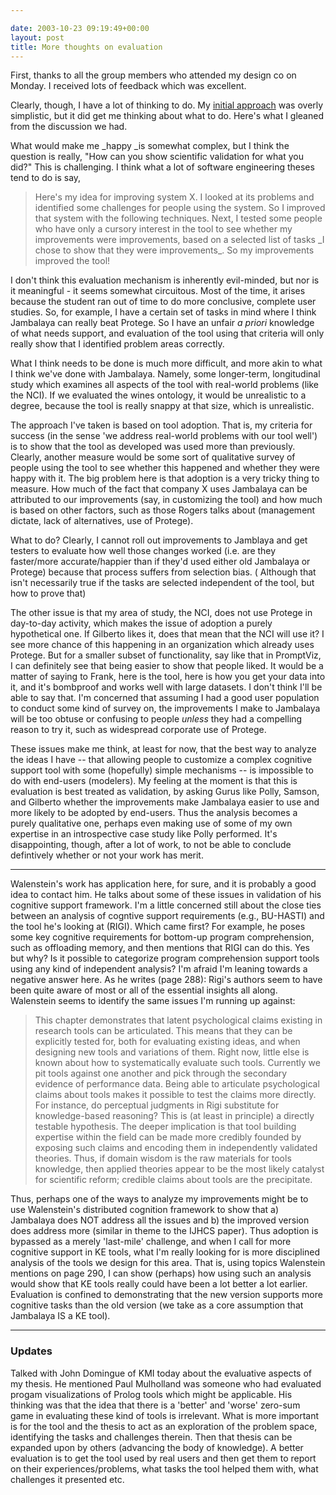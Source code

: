 ```yaml
---

date: 2003-10-23 09:19:49+00:00
layout: post
title: More thoughts on evaluation
---
```


First, thanks to all the group members who attended my design co on Monday.  I received lots of feedback which was excellent.

Clearly, though, I have a lot of thinking to do.  My [initial approach](node/view/203) was overly simplistic, but it did get me thinking about what to do.  Here's what I gleaned from the discussion we had.

What would make me _happy _is somewhat complex, but I think the question is really, "How can you show scientific validation for what you did?"  This is challenging.  I think what a lot of software engineering theses tend to do is say, 

<blockquote>Here's my idea for improving system X.  I looked at its problems and identified some challenges for people using the system.  So I improved that system with the following techniques.  Next, I tested some people who have only a cursory interest in the tool to see whether my improvements were improvements, based on a selected list of tasks _I chose to show that they were improvements_.  So my improvements improved the tool!</blockquote>

I don't think this evaluation mechanism is inherently evil-minded, but nor is it meaningful - it seems somewhat circuitous.  Most of the time, it arises because the student ran out of time to do more conclusive, complete user studies.  So, for example, I have a certain set of tasks in mind where I think Jambalaya can really beat Protege.  So I have an unfair _a priori_ knowledge of what needs support, and evaluation of the tool using that criteria will only really show that I identified problem areas correctly.



What I think needs to be done is much more difficult, and more akin to what I think we've done with Jambalaya.  Namely, some longer-term, longitudinal study which examines all aspects of the tool with real-world problems (like the NCI).  If we evaluated the wines ontology, it would be unrealistic to a degree, because the tool is really snappy at that size, which is unrealistic. 



The approach I've taken is based on tool adoption.  That is, my criteria for success (in the sense 'we address real-world problems with our tool well') is to show that the tool as developed was used more than previously.  Clearly, another measure would be some sort of qualitative survey of people using the tool to see whether this happened and whether they were happy with it.  The big problem here is that adoption is a very tricky thing to measure.  How much of the fact that company X uses Jambalaya can be attributed to our improvements (say, in customizing the tool) and how much is based on other factors, such as those Rogers talks about (management dictate, lack of alternatives, use of Protege).



What to do?  Clearly, I cannot roll out improvements to Jamblaya and get testers to evaluate how well those changes worked (i.e. are they faster/more accurate/happier than if they'd used either old Jambalaya or Protege) because that process suffers from selection bias.
( Although that isn't necessarily true if the tasks are selected independent of the tool, but how to prove that)



The other issue is that my area of study, the NCI, does not use Protege in day-to-day activity, which makes the issue of adoption a purely hypothetical one.  If Gilberto likes it, does that mean that the NCI will use it?  I see more chance of this happening in an organization which already uses Protege.  But for a smaller subset of functionality, say like that in PromptViz, I can definitely see that being easier to show that people liked.  It would be a matter of saying to Frank, here is the tool, here is how you get your data into it, and it's bombproof and works well with large datasets.  I don't think I'll be able to say that.  I'm concerned that assuming I had a good user population to conduct some kind of survey on, the improvements I make to Jambalaya will be too obtuse or confusing to people _unless_ they had a compelling reason to try it, such as widespread corporate use of Protege.



These issues make me think, at least for now, that the best way to analyze the ideas I have -- that allowing people to customize a complex cognitive support tool with some (hopefully) simple mechanisms -- is impossible to do with end-users (modelers).  My feeling at the moment is that this is evaluation is best treated as validation, by asking Gurus like Polly, Samson, and Gilberto whether the improvements make Jambalaya easier to use and more likely to be adopted by end-users.  Thus the analysis becomes a purely qualitative one, perhaps even making use of some of my own expertise in an introspective case study like Polly performed.  It's disappointing, though, after a lot of work, to not be able to conclude defintively whether or not your work has merit.





* * *


Walenstein's work has application here, for sure, and it is probably a good idea to contact him.  He talks about some of these issues in validation of his cognitive support framework.  I'm a little concerned still about the close ties between an analysis of cogntive support requirements (e.g., BU-HASTI) and the tool he's looking at (RIGI).  Which came first?  For example, he poses some key cognitive requirements for bottom-up program comprehension, such as offloading memory, and then mentions that RIGI can do this.  Yes but why?  Is it possible to categorize program comprehension support tools using any kind of independent analysis?  I'm afraid I'm leaning towards a negative answer here. As he writes (page 288): Rigi's authors seem to have been quite aware of most or all of the essential insights all along.  Walenstein seems to identify the same issues I'm running up against: 

<blockquote>This chapter demonstrates that latent psychological claims existing in research tools can be articulated. This means that they can be explicitly tested for, both for evaluating existing ideas, and when designing new tools and variations of them. Right now, little else is known about how to systematically evaluate such tools. Currently we pit tools against one another and pick through the secondary evidence of performance data. Being able to articulate psychological claims about tools makes it possible to test the claims more directly. For instance, do perceptual judgments in Rigi substitute for knowledge-based reasoning? This is (at least in principle) a directly testable hypothesis. The deeper implication is that tool building expertise within the field can be made more credibly founded by exposing such claims and encoding them in independently validated theories. Thus, if domain wisdom is the raw materials for tools knowledge, then applied theories appear to be the most likely catalyst for scientific reform; credible claims about tools are the precipitate.</blockquote>

Thus, perhaps one of the ways to analyze my improvements might be to use Walenstein's distributed cognition framework to show that a) Jambalaya does NOT address all the issues and b) the improved version does address more (similar in theme to the IJHCS paper).  Thus adoption is bypassed as a merely 'last-mile' challenge, and when I call for more cognitive support in KE tools, what I'm really looking for is more disciplined analysis of the tools we design for this area.  That is, using topics Walenstein mentions on page 290, I can show (perhaps) how using such an analysis would show that KE tools really could have been a lot better a lot earlier.  Evaluation is confined to demonstrating that the new version supports more cognitive tasks than the old version (we take as a core assumption that Jambalaya IS a KE tool).





* * *

### Updates

Talked with John Domingue of KMI today about the evaluative aspects of my thesis.  He mentioned Paul Mulholland was someone who had evaluated progam visualizations of Prolog tools which might be applicable. His thinking was that the idea that there is a 'better' and 'worse' zero-sum game in evaluating these kind of tools is irrelevant.  What is more important is for the tool and the thesis to act as an exploration of the problem space, identifying the tasks and challenges therein.  Then that thesis can be expanded upon by others (advancing the body of knowledge).  A better evaluation is to get the tool used by real users and then get them to report on their experiences/problems, what tasks the tool helped them with, what challenges it presented etc.
